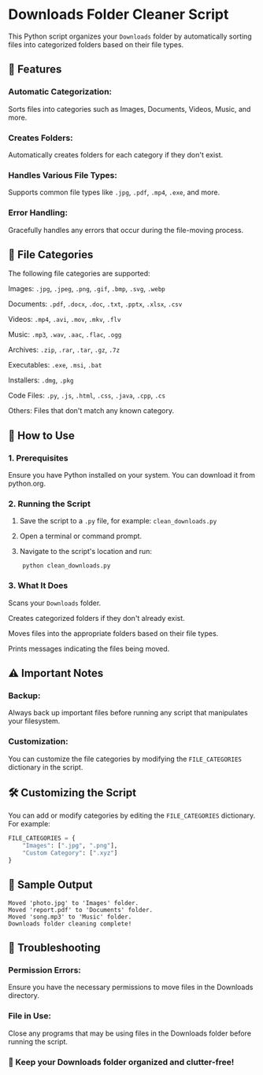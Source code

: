 # Downloads Folder Cleaner Script
This Python script organizes your `Downloads` folder by automatically sorting files into categorized folders based on their file types.

## 📝 Features

### Automatic Categorization:
 Sorts files into categories such as Images, Documents, Videos, Music, and more.

### Creates Folders:
 Automatically creates folders for each category if they don't exist.

### Handles Various File Types:
 Supports common file types like `.jpg`, `.pdf`, `.mp4`, `.exe`, and more.

### Error Handling: 
Gracefully handles any errors that occur during the file-moving process.

## 📁 File Categories
The following file categories are supported:

Images: `.jpg`, `.jpeg`, `.png`, `.gif`, `.bmp`, `.svg`, `.webp`

Documents: `.pdf`, `.docx`, `.doc`, `.txt`, `.pptx`, `.xlsx`, `.csv`

Videos: `.mp4`, `.avi`, `.mov`, `.mkv`, `.flv`

Music: `.mp3`, `.wav`, `.aac`, `.flac`, `.ogg`

Archives: `.zip`, `.rar`, `.tar`, `.gz`, `.7z`

Executables: `.exe`, `.msi`, `.bat`

Installers: `.dmg`, `.pkg`

Code Files: `.py`, `.js`, `.html`, `.css`, `.java`, `.cpp`, `.cs`

Others: Files that don't match any known category.

## 🚀 How to Use
### 1. Prerequisites

Ensure you have Python installed on your system. You can download it from python.org.

### 2. Running the Script

1. Save the script to a `.py` file, for example: `clean_downloads.py`

2. Open a terminal or command prompt.

3. Navigate to the script's location and run:
```
    python clean_downloads.py 
```

### 3. What It Does
Scans your `Downloads` folder.

Creates categorized folders if they don't already exist.

Moves files into the appropriate folders based on their file types.

Prints messages indicating the files being moved.

## ⚠️ Important Notes
### Backup: 
Always back up important files before running any script that manipulates your filesystem.

### Customization: 
You can customize the file categories by modifying the `FILE_CATEGORIES` dictionary in the script.

## 🛠️ Customizing the Script
You can add or modify categories by editing the `FILE_CATEGORIES` dictionary. For example:

```python
FILE_CATEGORIES = {
    "Images": [".jpg", ".png"],
    "Custom Category": [".xyz"]
}
```
## 📜 Sample Output

```
Moved 'photo.jpg' to 'Images' folder.
Moved 'report.pdf' to 'Documents' folder.
Moved 'song.mp3' to 'Music' folder.
Downloads folder cleaning complete!
```

## 🐞 Troubleshooting
### Permission Errors: 
Ensure you have the necessary permissions to move files in the Downloads directory.

### File in Use:
 Close any programs that may be using files in the Downloads folder before running the script.

### 🧹 Keep your Downloads folder organized and clutter-free!